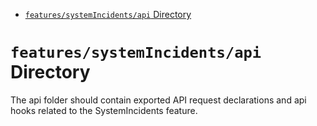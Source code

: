 <!-- START doctoc generated TOC please keep comment here to allow auto update -->
<!-- DON'T EDIT THIS SECTION, INSTEAD RE-RUN doctoc TO UPDATE -->

- [`features/systemIncidents/api` Directory](#featuressystemincidentsapi-directory)

<!-- END doctoc generated TOC please keep comment here to allow auto update -->

# `features/systemIncidents/api` Directory

The api folder should contain exported API request declarations and api hooks related to the SystemIncidents feature.
